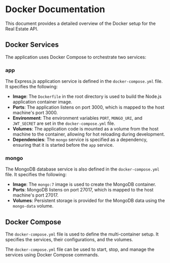 # Docker Documentation

This document provides a detailed overview of the Docker setup for the Real Estate API.

## Docker Services

The application uses Docker Compose to orchestrate two services:

### app
The Express.js application service is defined in the `docker-compose.yml` file. It specifies the following:
- **Image**: The `Dockerfile` in the root directory is used to build the Node.js application container image.
- **Ports**: The application listens on port 3000, which is mapped to the host machine's port 3000.
- **Environment**: The environment variables `PORT`, `MONGO_URI`, and `JWT_SECRET` are set in the `docker-compose.yml` file.
- **Volumes**: The application code is mounted as a volume from the host machine to the container, allowing for hot reloading during development.
- **Dependencies**: The `mongo` service is specified as a dependency, ensuring that it is started before the `app` service.

### mongo
The MongoDB database service is also defined in the `docker-compose.yml` file. It specifies the following:
- **Image**: The `mongo:7` image is used to create the MongoDB container.
- **Ports**: MongoDB listens on port 27017, which is mapped to the host machine's port 27017.
- **Volumes**: Persistent storage is provided for the MongoDB data using the `mongo-data` volume.

## Docker Compose

The `docker-compose.yml` file is used to define the multi-container setup. It specifies the services, their configurations, and the volumes.

The `docker-compose.yml` file can be used to start, stop, and manage the services using Docker Compose commands.
